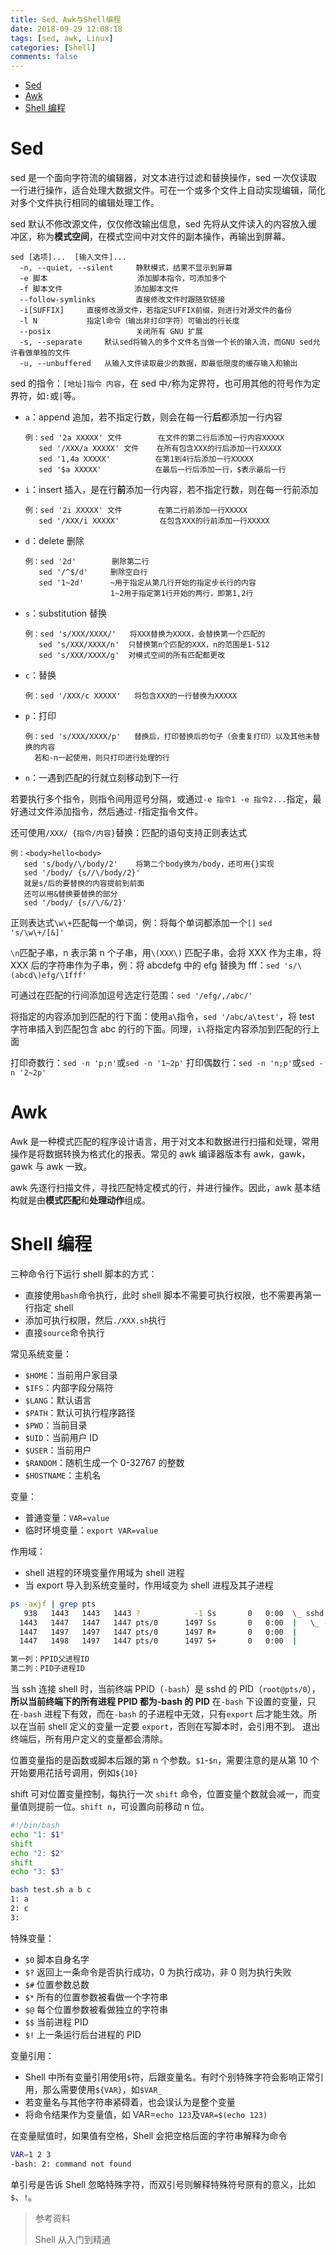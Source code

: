 ```yaml
---
title: Sed、Awk与Shell编程
date: 2018-09-29 12:08:18
tags: [sed, awk, Linux]
categories: [Shell]
comments: false
---
```


- [Sed](#sed)
- [Awk](#awk)
- [Shell 编程](#shell-编程)

<!--more-->

# Sed

sed 是一个面向字符流的编辑器，对文本进行过滤和替换操作，sed 一次仅读取一行进行操作，适合处理大数据文件。可在一个或多个文件上自动实现编辑，简化对多个文件执行相同的编辑处理工作。

sed 默认不修改源文件，仅仅修改输出信息，sed 先将从文件读入的内容放入缓冲区，称为**模式空间**，在模式空间中对文件的副本操作，再输出到屏幕。

```
sed [选项]...  [输入文件]...
  -n, --quiet, --silent     静默模式，结果不显示到屏幕
  -e 脚本                    添加脚本指令，可添加多个
  -f 脚本文件                添加脚本文件
  --follow-symlinks         直接修改文件时跟随软链接
  -i[SUFFIX]     直接修改源文件，若指定SUFFIX前缀，则进行对源文件的备份
  -l N           指定l命令（输出非打印字符）可输出的行长度
  --posix                   关闭所有 GNU 扩展
  -s, --separate     默认sed将输入的多个文件名当做一个长的输入流，而GNU sed允许看做单独的文件
  -u, --unbuffered   从输入文件读取最少的数据，即最低限度的缓存输入和输出
```

sed 的指令：`[地址]指令 内容`，在 sed 中`/`称为定界符，也可用其他的符号作为定界符，如`:`或`|`等。

- `a`：append 追加，若不指定行数，则会在每一行**后**都添加一行内容

  ```
  例：sed '2a XXXXX' 文件        在文件的第二行后添加一行内容XXXXX
     sed '/XXX/a XXXXX' 文件    在所有包含XXX的行后添加一行XXXXX
     sed '1,4a XXXXX'          在第1到4行后添加一行XXXXX
     sed '$a XXXXX'            在最后一行后添加一行，$表示最后一行
  ```

- `i`：insert 插入，是在行**前**添加一行内容，若不指定行数，则在每一行前添加

  ```
  例：sed '2i XXXXX' 文件        在第二行前添加一行XXXXX
     sed '/XXX/i XXXXX'         在包含XXX的行前添加一行XXXXX
  ```

- `d`：delete 删除

  ```
  例：sed '2d'        删除第二行
     sed '/^$/d'     删除空白行
     sed '1~2d'      ~用于指定从第几行开始的指定步长行的内容
                     1~2用于指定第1行开始的两行，即第1,2行
  ```

- `s`：substitution 替换

  ```
  例：sed 's/XXX/XXXX/'   将XXX替换为XXXX，会替换第一个匹配的
     sed 's/XXX/XXXX/n'  只替换第n个匹配的XXX，n的范围是1-512
     sed 's/XXX/XXXX/g'  对模式空间的所有匹配都更改
  ```

- `c`：替换

  ```
  例：sed '/XXX/c XXXXX'   将包含XXX的一行替换为XXXXX
  ```

- `p`：打印

  ```
  例：sed 's/XXX/XXXX/p'   替换后，打印替换后的句子（会重复打印）以及其他未替换的内容
    若和-n一起使用，则只打印进行处理的行
  ```

- `n`：一遇到匹配的行就立刻移动到下一行

若要执行多个指令，则指令间用逗号分隔，或通过`-e 指令1 -e 指令2...`指定，最好通过文件添加指令，然后通过`-f`指定指令文件。

还可使用`/XXX/ {指令/内容}`替换：匹配的语句支持正则表达式

```
例：<body>hello<body>
   sed 's/body/\/body/2'    将第二个body换为/body，还可用{}实现
   sed '/body/ {s//\/body/2}'
   就是s/后的要替换的内容提前到前面
   还可以用&替换要替换的部分
   sed '/body/ {s//\/&/2}'
```

正则表达式`\w\+`匹配每一个单词，例：将每个单词都添加一个`[]` `sed 's/\w\+/[&]'`

`\n`匹配子串，n 表示第 n 个子串，用`\(XXX\)` 匹配子串，会将 XXX 作为主串，将 XXX 后的字符串作为子串，例：将 abcdefg 中的 efg 替换为 fff：`sed 's/\(abcd\)efg/\1fff'`

可通过在匹配的行间添加逗号选定行范围：`sed '/efg/,/abc/'`

将指定的内容添加到匹配的行下面：使用`a\`指令，`sed '/abc/a\test'`，将 test 字符串插入到匹配包含 abc 的行的下面。同理，`i\`将指定内容添加到匹配的行上面

打印奇数行：`sed -n 'p;n'`或`sed -n '1~2p'`
打印偶数行：`sed -n 'n;p'`或`sed -n '2~2p'`

# Awk

Awk 是一种模式匹配的程序设计语言，用于对文本和数据进行扫描和处理，常用操作是将数据转换为格式化的报表。常见的 awk 编译器版本有 awk，gawk，gawk 与 awk 一致。

awk 先逐行扫描文件，寻找匹配特定模式的行，并进行操作。因此，awk 基本结构就是由**模式匹配**和**处理动作**组成。

# Shell 编程

三种命令行下运行 shell 脚本的方式：

- 直接使用`bash`命令执行，此时 shell 脚本不需要可执行权限，也不需要再第一行指定 shell
- 添加可执行权限，然后`./XXX.sh`执行
- 直接`source`命令执行

常见系统变量：

- `$HOME`：当前用户家目录
- `$IFS`：内部字段分隔符
- `$LANG`：默认语言
- `$PATH`：默认可执行程序路径
- `$PWD`：当前目录
- `$UID`：当前用户 ID
- `$USER`：当前用户
- `$RANDOM`：随机生成一个 0-32767 的整数
- `$HOSTNAME`：主机名

变量：

- 普通变量：`VAR=value`
- 临时环境变量：`export VAR=value`

作用域：

- shell 进程的环境变量作用域为 shell 进程
- 当 export 导入到系统变量时，作用域变为 shell 进程及其子进程

```bash
ps -axjf | grep pts
   938   1443   1443   1443 ?            -1 Ss       0   0:00  \_ sshd: root@pts/0
  1443   1447   1447   1447 pts/0      1497 Ss       0   0:00  |   \_ -bash
  1447   1497   1497   1447 pts/0      1497 R+       0   0:00  |       \_ ps -axjf
  1447   1498   1497   1447 pts/0      1497 S+       0   0:00  |       \_ grep --color=auto pts

第一列：PPID父进程ID
第二列：PID子进程ID
```

当 ssh 连接 shell 时，当前终端 PPID（`-bash`）是 sshd 的 PID（`root@pts/0`），**所以当前终端下的所有进程 PPID 都为-bash 的 PID**
在`-bash` 下设置的变量，只在`-bash` 进程下有效，而在`-bash` 的子进程中无效，只有`export` 后才能生效。所以在当前 shell 定义的变量一定要 `export`，否则在写脚本时，会引用不到。
退出终端后，所有用户定义的变量都会清除。

位置变量指的是函数或脚本后跟的第 n 个参数。`$1`-`$n`，需要注意的是从第 10 个开始要用花括号调用，例如`${10}`

shift 可对位置变量控制，每执行一次 `shift` 命令，位置变量个数就会减一，而变量值则提前一位。`shift n`，可设置向前移动 n 位。

```bash
#!/bin/bash
echo "1: $1"
shift
echo "2: $2"
shift
echo "3: $3"

bash test.sh a b c
1: a
2: c
3:
```

特殊变量：

- `$0` 脚本自身名字
- `$?` 返回上一条命令是否执行成功，0 为执行成功，非 0 则为执行失败
- `$#` 位置参数总数
- `$*` 所有的位置参数被看做一个字符串
- `$@` 每个位置参数被看做独立的字符串
- `$$` 当前进程 PID
- `$!` 上一条运行后台进程的 PID

变量引用：

- Shell 中所有变量引用使用`$`符，后跟变量名。有时个别特殊字符会影响正常引用，那么需要使用`${VAR}`，如`$VAR_`
- 若变量名与其他字符串紧碍着，也会误认为是整个变量
- 将命令结果作为变量值，如 VAR=`echo 123`及`VAR=$(echo 123)`

在变量赋值时，如果值有空格，Shell 会把空格后面的字符串解释为命令

```bash
VAR=1 2 3
-bash: 2: command not found
```

单引号是告诉 Shell 忽略特殊字符，而双引号则解释特殊符号原有的意义，比如`$`、`!`。

> 参考资料
>
> Shell 从入门到精通
